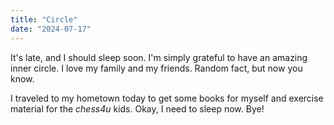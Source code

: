 ```yaml
---
title: "Circle"
date: "2024-07-17"
---
```


It's late, and I should sleep soon. I'm simply grateful to have an amazing inner circle. I love my family and my friends. Random fact, but now you know.

I traveled to my hometown today to get some books for myself and exercise material for the _chess4u_ kids. Okay, I need to sleep now. Bye!

